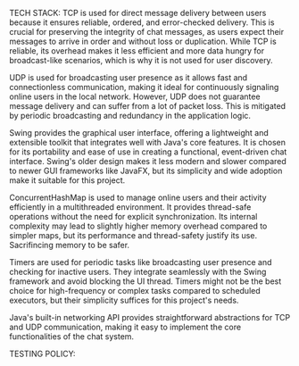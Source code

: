 TECH STACK:
  TCP is used for direct message delivery between users because it ensures reliable, ordered, and error-checked delivery. This is crucial for preserving the integrity of chat messages, as users expect their messages to arrive in order and without loss or duplication.
  While TCP is reliable, its overhead makes it less efficient and more data hungry for broadcast-like scenarios, which is why it is not used for user discovery.
  
  UDP is used for broadcasting user presence as it allows fast and connectionless communication, making it ideal for continuously signaling online users in the local network.
  However, UDP does not guarantee message delivery and can suffer from a lot of packet loss. This is mitigated by periodic broadcasting and redundancy in the application logic.
  
  Swing provides the graphical user interface, offering a lightweight and extensible toolkit that integrates well with Java's core features. It is chosen for its portability and ease of use in creating a functional, event-driven chat interface.
  Swing's older design makes it less modern and slower compared to newer GUI frameworks like JavaFX, but its simplicity and wide adoption make it suitable for this project.
  
  ConcurrentHashMap is used to manage online users and their activity efficiently in a multithreaded environment. It provides thread-safe operations without the need for explicit synchronization.
  Its internal complexity may lead to slightly higher memory overhead compared to simpler maps, but its performance and thread-safety justify its use. Sacrifincing memory to be safer.
  
  Timers are used for periodic tasks like broadcasting user presence and checking for inactive users. They integrate seamlessly with the Swing framework and avoid blocking the UI thread.
  Timers might not be the best choice for high-frequency or complex tasks compared to scheduled executors, but their simplicity suffices for this project's needs.
  
  Java's built-in networking API provides straightforward abstractions for TCP and UDP communication, making it easy to implement the core functionalities of the chat system.

TESTING POLICY:
  
